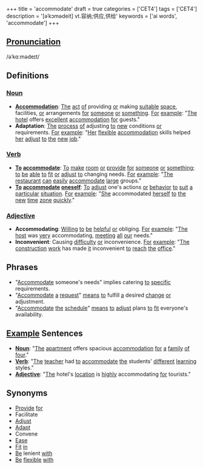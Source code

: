 +++
title = 'accommodate'
draft = true
categories = ['CET4']
tags = ['CET4']
description = '[əˈkɔmədeit] vt.容纳;供应,供给'
keywords = ['ai words', 'accommodate']
+++

## [Pronunciation](/en/post/pronunciation/)
/əˈkɑːmədeɪt/

## Definitions
### [Noun](/en/post/noun/)
- **[Accommodation](/en/post/accommodation/)**: [The](/en/post/the/) [act](/en/post/act/) [of](/en/post/of/) providing [or](/en/post/or/) making [suitable](/en/post/suitable/) [space](/en/post/space/), facilities, [or](/en/post/or/) arrangements [for](/en/post/for/) [someone](/en/post/someone/) [or](/en/post/or/) [something](/en/post/something/). [For](/en/post/for/) [example](/en/post/example/): "[The](/en/post/the/) [hotel](/en/post/hotel/) offers [excellent](/en/post/excellent/) [accommodation](/en/post/accommodation/) [for](/en/post/for/) guests."
- **Adaptation**: [The](/en/post/the/) [process](/en/post/process/) [of](/en/post/of/) adjusting [to](/en/post/to/) [new](/en/post/new/) conditions [or](/en/post/or/) requirements. [For](/en/post/for/) [example](/en/post/example/): "[Her](/en/post/her/) [flexible](/en/post/flexible/) [accommodation](/en/post/accommodation/) skills helped [her](/en/post/her/) [adjust](/en/post/adjust/) [to](/en/post/to/) [the](/en/post/the/) [new](/en/post/new/) [job](/en/post/job/)."

### [Verb](/en/post/verb/)
- **[To](/en/post/to/) [accommodate](/en/post/accommodate/)**: [To](/en/post/to/) [make](/en/post/make/) [room](/en/post/room/) [or](/en/post/or/) [provide](/en/post/provide/) [for](/en/post/for/) [someone](/en/post/someone/) [or](/en/post/or/) [something](/en/post/something/); [to](/en/post/to/) [be](/en/post/be/) [able](/en/post/able/) [to](/en/post/to/) [fit](/en/post/fit/) [or](/en/post/or/) [adjust](/en/post/adjust/) [to](/en/post/to/) changing needs. [For](/en/post/for/) [example](/en/post/example/): "[The](/en/post/the/) [restaurant](/en/post/restaurant/) [can](/en/post/can/) [easily](/en/post/easily/) [accommodate](/en/post/accommodate/) [large](/en/post/large/) groups."
- **[To](/en/post/to/) [accommodate](/en/post/accommodate/) [oneself](/en/post/oneself/)**: [To](/en/post/to/) [adjust](/en/post/adjust/) one's actions [or](/en/post/or/) [behavior](/en/post/behavior/) [to](/en/post/to/) [suit](/en/post/suit/) [a](/en/post/a/) [particular](/en/post/particular/) [situation](/en/post/situation/). [For](/en/post/for/) [example](/en/post/example/): "[She](/en/post/she/) accommodated [herself](/en/post/herself/) [to](/en/post/to/) [the](/en/post/the/) [new](/en/post/new/) [time](/en/post/time/) [zone](/en/post/zone/) [quickly](/en/post/quickly/)."

### [Adjective](/en/post/adjective/)
- **Accommodating**: [Willing](/en/post/willing/) [to](/en/post/to/) [be](/en/post/be/) [helpful](/en/post/helpful/) [or](/en/post/or/) obliging. [For](/en/post/for/) [example](/en/post/example/): "[The](/en/post/the/) [host](/en/post/host/) was [very](/en/post/very/) accommodating, [meeting](/en/post/meeting/) [all](/en/post/all/) [our](/en/post/our/) needs."
- **Inconvenient**: Causing [difficulty](/en/post/difficulty/) [or](/en/post/or/) inconvenience. [For](/en/post/for/) [example](/en/post/example/): "[The](/en/post/the/) [construction](/en/post/construction/) [work](/en/post/work/) has made [it](/en/post/it/) inconvenient [to](/en/post/to/) [reach](/en/post/reach/) [the](/en/post/the/) [office](/en/post/office/)."

## Phrases
- "[Accommodate](/en/post/accommodate/) someone's needs" implies catering [to](/en/post/to/) [specific](/en/post/specific/) requirements.
- "[Accommodate](/en/post/accommodate/) [a](/en/post/a/) [request](/en/post/request/)" [means](/en/post/means/) [to](/en/post/to/) fulfill [a](/en/post/a/) desired [change](/en/post/change/) [or](/en/post/or/) adjustment.
- "[Accommodate](/en/post/accommodate/) [the](/en/post/the/) [schedule](/en/post/schedule/)" [means](/en/post/means/) [to](/en/post/to/) [adjust](/en/post/adjust/) plans [to](/en/post/to/) [fit](/en/post/fit/) everyone's availability.

## [Example](/en/post/example/) Sentences
- **[Noun](/en/post/noun/)**: "[The](/en/post/the/) [apartment](/en/post/apartment/) offers spacious [accommodation](/en/post/accommodation/) [for](/en/post/for/) [a](/en/post/a/) [family](/en/post/family/) [of](/en/post/of/) [four](/en/post/four/)."
- **[Verb](/en/post/verb/)**: "[The](/en/post/the/) [teacher](/en/post/teacher/) had [to](/en/post/to/) [accommodate](/en/post/accommodate/) [the](/en/post/the/) students' [different](/en/post/different/) [learning](/en/post/learning/) styles."
- **[Adjective](/en/post/adjective/)**: "[The](/en/post/the/) hotel's [location](/en/post/location/) is [highly](/en/post/highly/) accommodating [for](/en/post/for/) tourists."

## Synonyms
- [Provide](/en/post/provide/) [for](/en/post/for/)
- Facilitate
- [Adjust](/en/post/adjust/)
- [Adapt](/en/post/adapt/)
- Convene
- [Ease](/en/post/ease/)
- [Fit](/en/post/fit/) [in](/en/post/in/)
- [Be](/en/post/be/) lenient [with](/en/post/with/)
- [Be](/en/post/be/) [flexible](/en/post/flexible/) [with](/en/post/with/)

